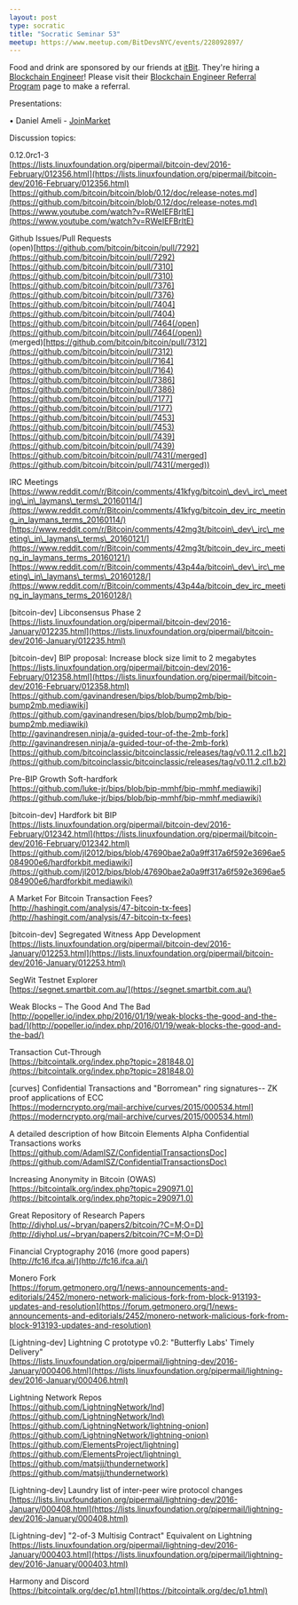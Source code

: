 ```yaml
---
layout: post
type: socratic
title: "Socratic Seminar 53"
meetup: https://www.meetup.com/BitDevsNYC/events/228092897/
---
```


Food and drink are sponsored by our friends at [itBit](https://www.itbit.com/). They're hiring a [Blockchain Engineer](https://www.itbit.com/h/careers/blockchain-engineer)! Please visit their [Blockchain Engineer Referral Program](http://www.itbit.com/h/blockchain-engineer-referral-program) page to make a referral.

Presentations:

• Daniel Ameli - [JoinMarket](https://github.com/JoinMarket-Org/joinmarket)

Discussion topics:

0.12.0rc1-3  
[](https://lists.linuxfoundation.org/pipermail/bitcoin-dev/2016-February/012356.html)[https://lists.linuxfoundation.org/pipermail/bitcoin-dev/2016-February/012356.html](https://lists.linuxfoundation.org/pipermail/bitcoin-dev/2016-February/012356.html)  
[](https://github.com/bitcoin/bitcoin/blob/0.12/doc/release-notes.md)[https://github.com/bitcoin/bitcoin/blob/0.12/doc/release-notes.md](https://github.com/bitcoin/bitcoin/blob/0.12/doc/release-notes.md)  
[](https://www.youtube.com/watch?v=RWeIEFBrItE)[https://www.youtube.com/watch?v=RWeIEFBrItE](https://www.youtube.com/watch?v=RWeIEFBrItE)

Github Issues/Pull Requests  
(open)[https://github.com/bitcoin/bitcoin/pull/7292](https://github.com/bitcoin/bitcoin/pull/7292)  
[](https://github.com/bitcoin/bitcoin/pull/7310)[https://github.com/bitcoin/bitcoin/pull/7310](https://github.com/bitcoin/bitcoin/pull/7310)  
[](https://github.com/bitcoin/bitcoin/pull/7376)[https://github.com/bitcoin/bitcoin/pull/7376](https://github.com/bitcoin/bitcoin/pull/7376)  
[](https://github.com/bitcoin/bitcoin/pull/7404)[https://github.com/bitcoin/bitcoin/pull/7404](https://github.com/bitcoin/bitcoin/pull/7404)  
[](https://github.com/bitcoin/bitcoin/pull/7464(/open))[https://github.com/bitcoin/bitcoin/pull/7464(/open](https://github.com/bitcoin/bitcoin/pull/7464(/open))  
(merged)[https://github.com/bitcoin/bitcoin/pull/7312](https://github.com/bitcoin/bitcoin/pull/7312)  
[](https://github.com/bitcoin/bitcoin/pull/7164)[https://github.com/bitcoin/bitcoin/pull/7164](https://github.com/bitcoin/bitcoin/pull/7164)  
[](https://github.com/bitcoin/bitcoin/pull/7386)[https://github.com/bitcoin/bitcoin/pull/7386](https://github.com/bitcoin/bitcoin/pull/7386)  
[](https://github.com/bitcoin/bitcoin/pull/7177)[https://github.com/bitcoin/bitcoin/pull/7177](https://github.com/bitcoin/bitcoin/pull/7177)  
[](https://github.com/bitcoin/bitcoin/pull/7453)[https://github.com/bitcoin/bitcoin/pull/7453](https://github.com/bitcoin/bitcoin/pull/7453)  
[](https://github.com/bitcoin/bitcoin/pull/7439)[https://github.com/bitcoin/bitcoin/pull/7439](https://github.com/bitcoin/bitcoin/pull/7439)  
[](https://github.com/bitcoin/bitcoin/pull/7431(/merged))[https://github.com/bitcoin/bitcoin/pull/7431(/merged](https://github.com/bitcoin/bitcoin/pull/7431(/merged))

IRC Meetings  
[](https://www.reddit.com/r/Bitcoin/comments/41kfyg/bitcoin_dev_irc_meeting_in_laymans_terms_20160114/)[https://www.reddit.com/r/Bitcoin/comments/41kfyg/bitcoin\_dev\_irc\_meeting\_in\_laymans\_terms\_20160114/](https://www.reddit.com/r/Bitcoin/comments/41kfyg/bitcoin_dev_irc_meeting_in_laymans_terms_20160114/)  
[](https://www.reddit.com/r/Bitcoin/comments/42mg3t/bitcoin_dev_irc_meeting_in_laymans_terms_20160121/)[https://www.reddit.com/r/Bitcoin/comments/42mg3t/bitcoin\_dev\_irc\_meeting\_in\_laymans\_terms\_20160121/](https://www.reddit.com/r/Bitcoin/comments/42mg3t/bitcoin_dev_irc_meeting_in_laymans_terms_20160121/)  
[](https://www.reddit.com/r/Bitcoin/comments/43p44a/bitcoin_dev_irc_meeting_in_laymans_terms_20160128/)[https://www.reddit.com/r/Bitcoin/comments/43p44a/bitcoin\_dev\_irc\_meeting\_in\_laymans\_terms\_20160128/](https://www.reddit.com/r/Bitcoin/comments/43p44a/bitcoin_dev_irc_meeting_in_laymans_terms_20160128/)

\[bitcoin-dev\] Libconsensus Phase 2  
[](https://lists.linuxfoundation.org/pipermail/bitcoin-dev/2016-January/012235.html)[https://lists.linuxfoundation.org/pipermail/bitcoin-dev/2016-January/012235.html](https://lists.linuxfoundation.org/pipermail/bitcoin-dev/2016-January/012235.html)

\[bitcoin-dev\] BIP proposal: Increase block size limit to 2 megabytes  
[](https://lists.linuxfoundation.org/pipermail/bitcoin-dev/2016-February/012358.html)[https://lists.linuxfoundation.org/pipermail/bitcoin-dev/2016-February/012358.html](https://lists.linuxfoundation.org/pipermail/bitcoin-dev/2016-February/012358.html)  
[](https://github.com/gavinandresen/bips/blob/bump2mb/bip-bump2mb.mediawiki)[https://github.com/gavinandresen/bips/blob/bump2mb/bip-bump2mb.mediawiki](https://github.com/gavinandresen/bips/blob/bump2mb/bip-bump2mb.mediawiki)  
[](http://gavinandresen.ninja/a-guided-tour-of-the-2mb-fork)[http://gavinandresen.ninja/a-guided-tour-of-the-2mb-fork](http://gavinandresen.ninja/a-guided-tour-of-the-2mb-fork)  
[](https://github.com/bitcoinclassic/bitcoinclassic/releases/tag/v0.11.2.cl1.b2)[https://github.com/bitcoinclassic/bitcoinclassic/releases/tag/v0.11.2.cl1.b2](https://github.com/bitcoinclassic/bitcoinclassic/releases/tag/v0.11.2.cl1.b2)

Pre-BIP Growth Soft-hardfork  
[](https://github.com/luke-jr/bips/blob/bip-mmhf/bip-mmhf.mediawiki)[https://github.com/luke-jr/bips/blob/bip-mmhf/bip-mmhf.mediawiki](https://github.com/luke-jr/bips/blob/bip-mmhf/bip-mmhf.mediawiki)

\[bitcoin-dev\] Hardfork bit BIP  
[](https://lists.linuxfoundation.org/pipermail/bitcoin-dev/2016-February/012342.html)[https://lists.linuxfoundation.org/pipermail/bitcoin-dev/2016-February/012342.html](https://lists.linuxfoundation.org/pipermail/bitcoin-dev/2016-February/012342.html)  
[](https://github.com/jl2012/bips/blob/47690bae2a0a9ff317a6f592e3696ae5084900e6/hardforkbit.mediawiki)[https://github.com/jl2012/bips/blob/47690bae2a0a9ff317a6f592e3696ae5084900e6/hardforkbit.mediawiki](https://github.com/jl2012/bips/blob/47690bae2a0a9ff317a6f592e3696ae5084900e6/hardforkbit.mediawiki)

A Market For Bitcoin Transaction Fees?  
[](http://hashingit.com/analysis/47-bitcoin-tx-fees)[http://hashingit.com/analysis/47-bitcoin-tx-fees](http://hashingit.com/analysis/47-bitcoin-tx-fees)

\[bitcoin-dev\] Segregated Witness App Development  
[](https://lists.linuxfoundation.org/pipermail/bitcoin-dev/2016-January/012253.html)[https://lists.linuxfoundation.org/pipermail/bitcoin-dev/2016-January/012253.html](https://lists.linuxfoundation.org/pipermail/bitcoin-dev/2016-January/012253.html)

SegWit Testnet Explorer  
[](https://segnet.smartbit.com.au/)[https://segnet.smartbit.com.au/](https://segnet.smartbit.com.au/)

Weak Blocks – The Good And The Bad  
[](http://popeller.io/index.php/2016/01/19/weak-blocks-the-good-and-the-bad/)[http://popeller.io/index.php/2016/01/19/weak-blocks-the-good-and-the-bad/](http://popeller.io/index.php/2016/01/19/weak-blocks-the-good-and-the-bad/)

Transaction Cut-Through  
[](https://bitcointalk.org/index.php?topic=281848.0)[https://bitcointalk.org/index.php?topic=281848.0](https://bitcointalk.org/index.php?topic=281848.0)

\[curves\] Confidential Transactions and "Borromean" ring signatures-- ZK proof applications of ECC  
[](https://moderncrypto.org/mail-archive/curves/2015/000534.html)[https://moderncrypto.org/mail-archive/curves/2015/000534.html](https://moderncrypto.org/mail-archive/curves/2015/000534.html)

A detailed description of how Bitcoin Elements Alpha Confidential Transactions works  
[](https://github.com/AdamISZ/ConfidentialTransactionsDoc)[https://github.com/AdamISZ/ConfidentialTransactionsDoc](https://github.com/AdamISZ/ConfidentialTransactionsDoc)

Increasing Anonymity in Bitcoin (OWAS)  
[](https://bitcointalk.org/index.php?topic=290971.0)[https://bitcointalk.org/index.php?topic=290971.0](https://bitcointalk.org/index.php?topic=290971.0)

Great Repository of Research Papers  
[](http://diyhpl.us/~bryan/papers2/bitcoin/?C=M;O=D)[http://diyhpl.us/~bryan/papers2/bitcoin/?C=M;O=D](http://diyhpl.us/~bryan/papers2/bitcoin/?C=M;O=D)

Financial Cryptography 2016 (more good papers)  
[](http://fc16.ifca.ai/)[http://fc16.ifca.ai/](http://fc16.ifca.ai/)

Monero Fork  
[](https://forum.getmonero.org/1/news-announcements-and-editorials/2452/monero-network-malicious-fork-from-block-913193-updates-and-resolution)[https://forum.getmonero.org/1/news-announcements-and-editorials/2452/monero-network-malicious-fork-from-block-913193-updates-and-resolution](https://forum.getmonero.org/1/news-announcements-and-editorials/2452/monero-network-malicious-fork-from-block-913193-updates-and-resolution)

\[Lightning-dev\] Lightning C prototype v0.2: "Butterfly Labs' Timely Delivery"  
[](https://lists.linuxfoundation.org/pipermail/lightning-dev/2016-January/000406.html)[https://lists.linuxfoundation.org/pipermail/lightning-dev/2016-January/000406.html](https://lists.linuxfoundation.org/pipermail/lightning-dev/2016-January/000406.html)

Lightning Network Repos  
[](https://github.com/LightningNetwork/lnd)[https://github.com/LightningNetwork/lnd](https://github.com/LightningNetwork/lnd)  
[](https://github.com/LightningNetwork/lightning-onion)[https://github.com/LightningNetwork/lightning-onion](https://github.com/LightningNetwork/lightning-onion)  
[](https://github.com/ElementsProject/lightning)[https://github.com/ElementsProject/lightning](https://github.com/ElementsProject/lightning)     
[](https://github.com/matsjj/thundernetwork)[https://github.com/matsjj/thundernetwork](https://github.com/matsjj/thundernetwork)

\[Lightning-dev\] Laundry list of inter-peer wire protocol changes  
[](https://lists.linuxfoundation.org/pipermail/lightning-dev/2016-January/000408.html)[https://lists.linuxfoundation.org/pipermail/lightning-dev/2016-January/000408.html](https://lists.linuxfoundation.org/pipermail/lightning-dev/2016-January/000408.html)

\[Lightning-dev\] "2-of-3 Multisig Contract" Equivalent on Lightning  
[](https://lists.linuxfoundation.org/pipermail/lightning-dev/2016-January/000403.html)[https://lists.linuxfoundation.org/pipermail/lightning-dev/2016-January/000403.html](https://lists.linuxfoundation.org/pipermail/lightning-dev/2016-January/000403.html)

Harmony and Discord  
[](https://bitcointalk.org/dec/p1.html)[https://bitcointalk.org/dec/p1.html](https://bitcointalk.org/dec/p1.html)
